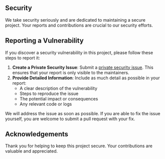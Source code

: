 ## Security

We take security seriously and are dedicated to maintaining a secure project. Your reports and contributions are crucial to our security efforts.

## Reporting a Vulnerability

If you discover a security vulnerability in this project, please follow these steps to report it:

1. **Create a Private Security Issue**: Submit a [private security issue](https://docs.github.com/en/code-security/security-advisories/guidance-on-reporting-and-writing-information-about-vulnerabilities/privately-reporting-a-security-vulnerability). This ensures that your report is only visible to the maintainers.
2. **Provide Detailed Information**: Include as much detail as possible in your report:
   - A clear description of the vulnerability
   - Steps to reproduce the issue
   - The potential impact or consequences
   - Any relevant code or logs

We will address the issue as soon as possible. If you are able to fix the issue yourself, you are welcome to submit a pull request with your fix.

## Acknowledgements

Thank you for helping to keep this project secure. Your contributions are valuable and appreciated.
